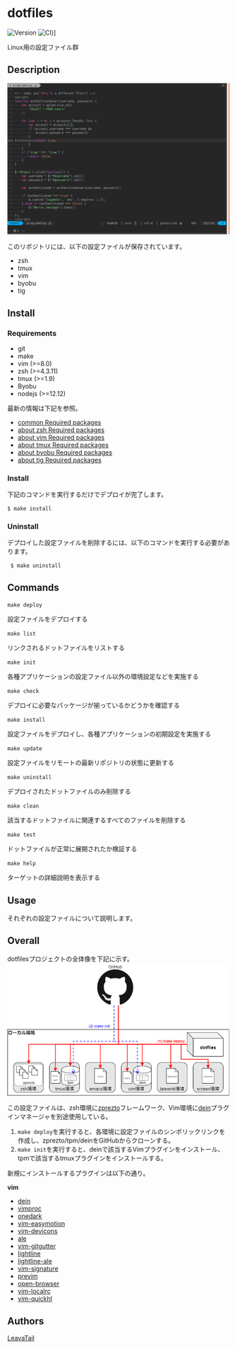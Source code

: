 # dotfiles

![Version](https://img.shields.io/github/tag/LeavaTail/dotfiles.svg)
![CI](https://github.com/LeavaTail/dotfiles/workflows/CI/badge.svg))]

Linux用の設定ファイル群

## Description
![demo](https://github.com/LeavaTail/dotfiles/blob/images/vim20191214.png)

このリポジトリには、以下の設定ファイルが保存されています。
  * zsh
  * tmux
  * vim
  * byobu
  * tig

## Install
### Requirements
 * git
 * make
 * vim (>=8.0)
 * zsh (>=4.3.11)
 * tmux (>=1.9)
 * Byobu
 * nodejs (>=12.12)

最新の情報は下記を参照。
 * [common Required packages](docs/Requirements_common)
 * [about zsh Required packages](docs/Requirements_zsh)
 * [about vim Required packages](docs/Requirements_vim)
 * [about tmux Required packages](docs/Requirements_tmux)
 * [about byobu Required packages](docs/Requirements_byobu)
 * [about tig Required packages](docs/Requirements_tig)

### Install
下記のコマンドを実行するだけでデプロイが完了します。
```
$ make install
```

### Uninstall
デプロイした設定ファイルを削除するには、以下のコマンドを実行する必要があります。
```
 $ make uninstall
```

## Commands
`make deploy`

設定ファイルをデプロイする


`make list`

リンクされるドットファイルをリストする


`make init`

各種アプリケーションの設定ファイル以外の環境設定などを実施する

`make check`

デプロイに必要なパッケージが揃っているかどうかを確認する

`make install`

設定ファイルをデプロイし、各種アプリケーションの初期設定を実施する

`make update`

設定ファイルをリモートの最新リポジトリの状態に更新する


`make uninstall`

デプロイされたドットファイルのみ削除する


`make clean`

該当するドットファイルに関連するすべてのファイルを削除する


`make test`

ドットファイルが正常に展開されたか検証する


`make help`

ターゲットの詳細説明を表示する


## Usage
それぞれの設定ファイルについて説明します。

## Overall
dotfilesプロジェクトの全体像を下記に示す。
![demo](https://github.com/LeavaTail/dotfiles/blob/images/overall.png)

この設定ファイルは、zsh環境に[zprezto](https://github.com/sorin-ionescu/prezto)フレームワーク、Vim環境に[dein](https://github.com/Shougo/dein.vim)プラグインマネージャを別途使用している。

1. `make deploy`を実行すると、各環境に設定ファイルのシンボリックリンクを作成し、zprezto/tpm/deinをGitHubからクローンする。
2. `make init`を実行すると、deinで該当するVimプラグインをインストール、tpmで該当するtmuxプラグインをインストールする。

新規にインストールするプラグインは以下の通り。

**vim**
  * [dein](https://github.com/Shougo/dein.vim)
  * [vimproc](https://github.com/Shougo/vimproc.vim)
  * [onedark](https://github.com/joshdick/onedark.vim)
  * [vim-easymotion](github.com/easymotion/vim-easymotion)
  * [vim-devicons](https://github.com/ryanoasis/vim-devicons)
  * [ale](https://github.com/dense-analysis/ale)
  * [vim-gitgutter](github.com/airblade/vim-gitgutter)
  * [lightline](https://github.com/itchyny/lightline.vim)
  * [lightline-ale](https://github.com/maximbaz/lightline-ale)
  * [vim-signature](https://github.com/kshenoy/vim-signature)
  * [previm](https://github.com/previm/previm)
  * [open-browser](https://github.com/tyru/open-browser.vim)
  * [vim-localrc](https://github.com/thinca/vim-localrc)
  * [vim-quickhl](https://github.com/t9md/vim-quickhl)

## Authors
[LeavaTail](https://github.com/LeavaTail)
